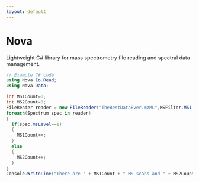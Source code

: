 ```yaml
---
layout: default
---
```


# Nova

Lightweight C# library for mass spectrometry file reading and spectral data management.



```csharp
// Example C# code
using Nova.Io.Read;
using Nova.Data;

int MS1Count=0;
int MS2Count=0;
FileReader reader = new FileReader("TheBestDataEver.mzML",MSFilter.MS1|MSFilter.MS2);
foreach(Spectrum spec in reader)
{
  if(spec.msLevel==1)
  {
    MS1Count++;
  }
  else
  {
    MS2Count++;
  }
}
Console.WriteLine("There are " + MS1Count + " MS scans and " + MS2Count + " MS/MS scans.");
```
